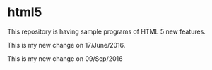 html5
=====

This repository is having sample programs of HTML 5 new features.


This is my new change on 17/June/2016.

This is my new change on 09/Sep/2016
